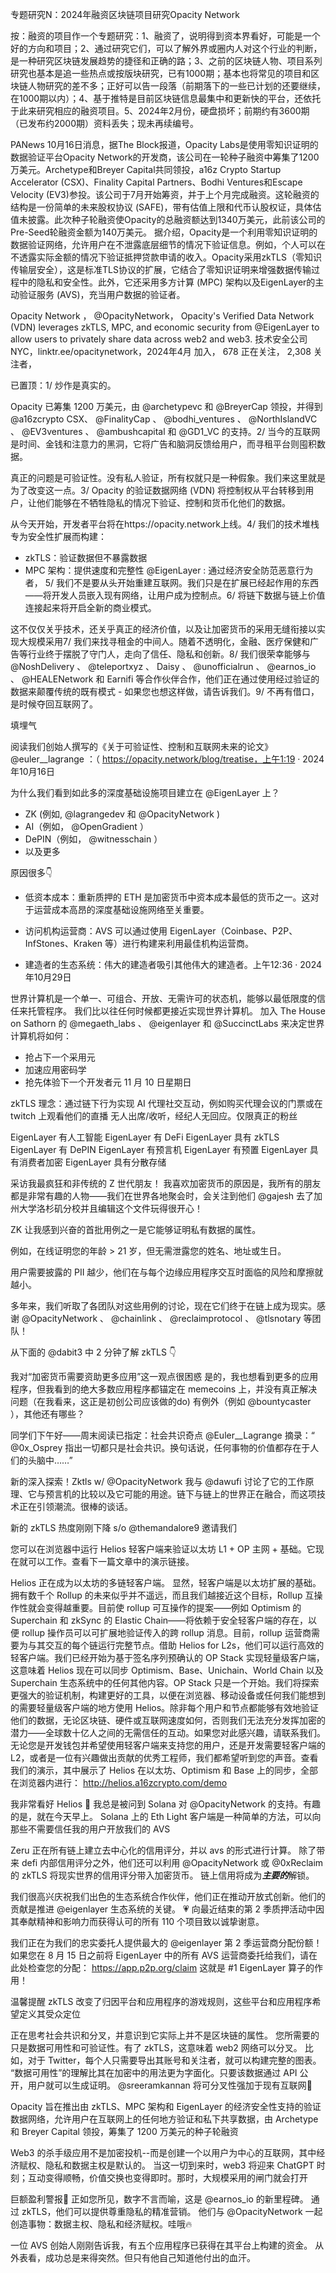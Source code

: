 专题研究N：2024年融资区块链项目研究Opacity Network


按：融资的项目作一个专题研究：1、融资了，说明得到资本界看好，可能是一个好的方向和项目；2、通过研究它们，可以了解外界或圈内人对这个行业的判断，是一种研究区块链发展趋势的捷径和正确的路；3、之前的区块链人物、项目系列研究也基本是追一些热点或按版块研究，已有1000期；基本也将常见的项目和区块链人物研究的差不多；正好可以告一段落（前期落下的一些已计划的还要继续，在1000期以内）；4、基于推特是目前区块链信息最集中和更新快的平台，还依托于此来研究相应的融资项目。5、2024年2月份，硬盘损坏；前期约有3600期（已发布约2000期）资料丢失；现未再续编号。

PANews 10月16日消息，据The Block报道，Opacity Labs是使用零知识证明的数据验证平台Opacity Network的开发商，该公司在一轮种子融资中筹集了1200万美元。Archetype和Breyer Capital共同领投，a16z Crypto Startup Accelerator (CSX)、Finality Capital Partners、Bodhi Ventures和Escape Velocity (EV3)参投。该公司于7月开始筹资，并于上个月完成融资。这轮融资的结构是一份简单的未来股权协议 (SAFE)，带有估值上限和代币认股权证，具体估值未披露。此次种子轮融资使Opacity的总融资额达到1340万美元，此前该公司的Pre-Seed轮融资金额为140万美元。
据介绍，Opacity是一个利用零知识证明的数据验证网络，允许用户在不泄露底层细节的情况下验证信息。例如，个人可以在不透露实际金额的情况下验证抵押贷款申请的收入。Opacity采用zkTLS（零知识传输层安全），这是标准TLS协议的扩展，它结合了零知识证明来增强数据传输过程中的隐私和安全性。此外，它还采用多方计算 (MPC) 架构以及EigenLayer的主动验证服务 (AVS)，充当用户数据的验证者。

Opacity Network
，
@OpacityNetwork，
Opacity's Verified Data Network (VDN) leverages zkTLS, MPC, and economic security from 
@EigenLayer
 to allow users to privately share data across web2 and web3.
技术安全公司NYC，linktr.ee/opacitynetwork，2024年4月 加入，
678 正在关注，
2,308 关注者，


已置顶：1/ 炒作是真实的。

Opacity 已筹集 1200 万美元，由
@archetypevc
和
@BreyerCap
领投，并得到
@a16zcrypto
 CSX、 
@FinalityCap
 、 
@bodhi_ventures
 、 
@NorthIslandVC
 、 
@EV3ventures
 、 
@ambushcapital
和
@GD1_VC
的支持。2/ 当今的互联网是时间、金钱和注意力的黑洞，它将广告和脑洞反馈给用户，而寻租平台则囤积数据。

真正的问题是可验证性。没有私人验证，所有权就只是一种假象。我们来这里就是为了改变这一点。3/ Opacity 的验证数据网络 (VDN) 将控制权从平台转移到用户，让他们能够在不牺牲隐私的情况下验证、控制和货币化他们的数据。

从今天开始，开发者平台将在https://opacity.network上线。4/ 我们的技术堆栈专为安全性扩展而构建：

- zkTLS：验证数据但不暴露数据
- MPC 架构：提供速度和完整性
@EigenLayer
 : 通过经济安全防范恶意行为者，
5/ 我们不是要从头开始重建互联网。我们只是在扩展已经起作用的东西——将开发人员嵌入现有网络，让用户成为控制点。6/ 将链下数据与链上价值连接起来将开启全新的商业模式。

这不仅仅关乎技术，还关乎真正的经济价值，以及让加密货币的采用无缝衔接以实现大规模采用7/ 我们来找寻租金的中间人。随着不透明化，金融、医疗保健和广告等行业终于摆脱了守门人，走向了信任、隐私和创新。8/ 我们很荣幸能够与
@NoshDelivery
 、 
@teleportxyz
 、 Daisy 、 
@unofficialrun
 、 
@earnos_io
 、 
@HEALENetwork
和 Earnifi 等合作伙伴合作，他们正在通过使用经过验证的数据来颠覆传统的既有模式 - 如果您也想这样做，请告诉我们。9/ 不再有借口，是时候夺回互联网了。

填埋气

阅读我们创始人撰写的《关于可验证性、控制和互联网未来的论文》 
@euler__lagrange
 ：（ https://opacity.network/blog/treatise，上午1:19 · 2024年10月16日


为什么我们看到如此多的深度基础设施项目建立在
@EigenLayer
上？

- ZK (例如, 
@lagrangedev
和
@OpacityNetwork
 )
- AI（例如， 
@OpenGradient
 ）
- DePIN（例如， 
@witnesschain
 ）
- 以及更多

原因很多👇

- 低资本成本：重新质押的 ETH 是加密货币中资本成本最低的货币之一。这对于运营成本高昂的深度基础设施网络至关重要。

- 访问机构运营商：AVS 可以通过使用 EigenLayer（Coinbase、P2P、InfStones、Kraken 等）进行构建来利用最佳机构运营商。

- 建造者的生态系统：伟大的建造者吸引其他伟大的建造者。上午12:36 · 2024年10月29日

世界计算机是一个单一、可组合、开放、无需许可的状态机，能够以最低限度的信任来托管程序。
我们比以往任何时候都更接近实现世界计算机。
加入 The House on Sathorn 的
@megaeth_labs
 、 
@eigenlayer
和
@SuccinctLabs
来决定世界计算机将如何：
- 抢占下一个采用元
- 加速应用密码学
- 抢先体验下一个开发者元
11 月 10 日星期日

zkTLS 理念：通过链下行为实现 AI 代理社交互动，例如购买代理会议的门票或在 twitch 上观看他们的直播
无人出席/收听，经纪人无回应。仅限真正的粉丝

EigenLayer 有人工智能
EigenLayer 有 DeFi
EigenLayer 具有 zkTLS
EigenLayer 有 DePIN
EigenLayer 有预言机
EigenLayer 有预置
EigenLayer 具有消费者加密
EigenLayer 具有分散存储

采访我最疯狂和非传统的 Z 世代朋友！
我喜欢加密货币的原因是，我所有的朋友都是非常有趣的人物——我们在世界各地聚会时，会关注到他们
@gajesh
去了加州大学洛杉矶分校并且编辑这个文件玩得很开心！

ZK 让我感到兴奋的首批用例之一是它能够证明私有数据的属性。

例如，在线证明您的年龄 > 21 岁，但无需泄露您的姓名、地址或生日。

用户需要披露的 PII 越少，他们在与每个边缘应用程序交互时面临的风险和摩擦就越小。

多年来，我们听取了各团队对这些用例的讨论，现在它们终于在链上成为现实。感谢
@OpacityNetwork
 、 
@chainlink
 、 
@reclaimprotocol
 、 
@tlsnotary
等团队！

从下面的
@dabit3
中 2 分钟了解 zkTLS 👇

我对“加密货币需要资助更多应用”这一观点很困惑
是的，我也想看到更多的应用程序，但我看到的绝大多数应用程序都锚定在 memecoins 上，并没有真正解决问题（在我看来，这正是初创公司应该做的do)
有例外（例如
@bountycaster
 ），其他还有哪些？

同学们下午好——周末阅读已指定：社会共识奇点
@Euler__Lagrange
摘录：“ 
@0x_Osprey
指出一切都只是社会共识。换句话说，任何事物的价值都存在于人们的头脑中……”

新的深入探索！Zktls w/ 
@OpacityNetwork
我与
@dawufi
讨论了它的工作原理、它与预言机的比较以及它可能的用途。链下与链上的世界正在融合，而这项技术正在引领潮流。很棒的谈话。

新的 zkTLS 热度刚刚下降
s/o 
@themandalore9
邀请我们

您可以在浏览器中运行 Helios 轻客户端来验证以太坊 L1 + OP 主网 + 基础。它现在就可以工作。查看下一篇文章中的演示链接。

Helios 正在成为以太坊的多链轻客户端。
显然，轻客户端是以太坊扩展的基础。拥有数千个 Rollup 的未来似乎并不遥远，而且我们越接近这个目标，Rollup 互操作性就会变得越重要。目前使 rollup 可互操作的提案——例如 Optimism 的 Superchain 和 zkSync 的 Elastic Chain——将依赖于安全轻客户端的存在，以便 rollup 操作员可以可扩展地验证传入的跨 rollup 消息。目前，rollup 运营商需要为与其交互的每个链运行完整节点。借助 Helios for L2s，他们可以运行高效的轻客户端。我们已经开始为基于签名序列预确认的 OP Stack 实现轻量级客户端，这意味着 Helios 现在可以同步 Optimism、Base、Unichain、World Chain 以及 Superchain 生态系统中的任何其他内容。OP Stack 只是一个开始。我们将探索更强大的验证机制，构建更好的工具，以便在浏览器、移动设备或任何我们能想到的需要轻量级客户端的地方使用 Helios。除非每个用户和节点都能够有效地验证他们的数据，无论区块链、硬件或互联网速度如何，否则我们无法充分发挥加密的潜力——全球数十亿人之间的无需信任的互动。如果您对此感兴趣，请联系我们。无论您是开发钱包并希望使用轻客户端来支持您的用户，还是开发需要轻客户端的 L2，或者是一位有兴趣做出贡献的优秀工程师，我们都希望听到您的声音。查看我们的演示，其中展示了 Helios 在以太坊、Optimism 和 Base 上的同步，全部在浏览器内进行：
http://helios.a16zcrypto.com/demo

我非常看好 Helios 🚀
我总是被问到 Solana 对
@OpacityNetwork
的支持。有趣的是，就在今天早上。
Solana 上的 Eth Light 客户端是一种简单的方法，可以向那些不需要信任我的用户开放我们的 AVS

Zeru 正在所有链上建立去中心化的信用评分，并以 avs 的形式进行计算。
除了带来 defi 内部信用评分之外，他们还可以利用
@OpacityNetwork
或
@0xReclaim
的 zkTLS 将现实世界的信用评分带入加密货币。
链上信用将成为***主要的***解锁。

我们很高兴庆祝我们出色的生态系统合作伙伴，他们正在推动开放式创新。他们的贡献是推进
@eigenlayer
生态系统的关键。 💗
向最近结束的第 2 季质押活动中因其奉献精神和影响力而获得认可的所有 110 个项目致以诚挚谢意。

我们正在为我们的忠实委托人提供最大的
@eigenlayer
第 2 季运营商分配份额！
如果您在 8 月 15 日之前将 EigenLayer 中的所有 AVS 运营商委托给我们，请在此处检查您的分配：
https://app.p2p.org/claim
这就是 #1 EigenLayer 算子的作用！

温馨提醒 zkTLS 改变了归因平台和应用程序的游戏规则，这些平台和应用程序希望定义其受众定位

正在思考社会共识和分叉，并意识到它实际上并不是区块链的属性。
您所需要的只是数据可用性和可验证性。有了 zkTLS，这意味着 web2 网络可以分叉。
比如，对于 Twitter，每个人只需要导出其账号和关注者，就可以构建完整的图表。
“数据可用性”的理解比其在加密中的用法更为字面化。只要该数据通过 API 公开，用户就可以生成证明。
@sreeramkannan
将可分叉性强加于现有互联网🫡

Opacity 旨在推出由 zkTLS、MPC 架构和 EigenLayer 的经济安全性支持的验证数据网络，允许用户在互联网上的任何地方验证和私下共享数据，由 Archetype 和 Breyer Capital 领投，筹集了 1200 万美元的种子轮融资

Web3 的杀手级应用不是加密投机--而是创建一个以用户为中心的互联网，其中经济赋权、隐私和数据主权是默认的。
当这一切到来时，web3 将迎来 ChatGPT 时刻；互动变得顺畅，价值交换也变得即时。那时，大规模采用的闸门就会打开

巨额盈利警报🚨
正如您所见，数字不言而喻，这是
@earnos_io
的新里程碑。
通过 zkTLS，他们可以提供尊重隐私的精准营销。
他们与
@OpacityNetwork
一起创造事物：数据主权、隐私和经济赋权。哇哦🔥

一位 AVS 创始人刚刚告诉我，有五个应用程序已获得在其平台上构建的资金。
从外表看，成功总是来得突然。但只有他自己知道他付出的血汗。
